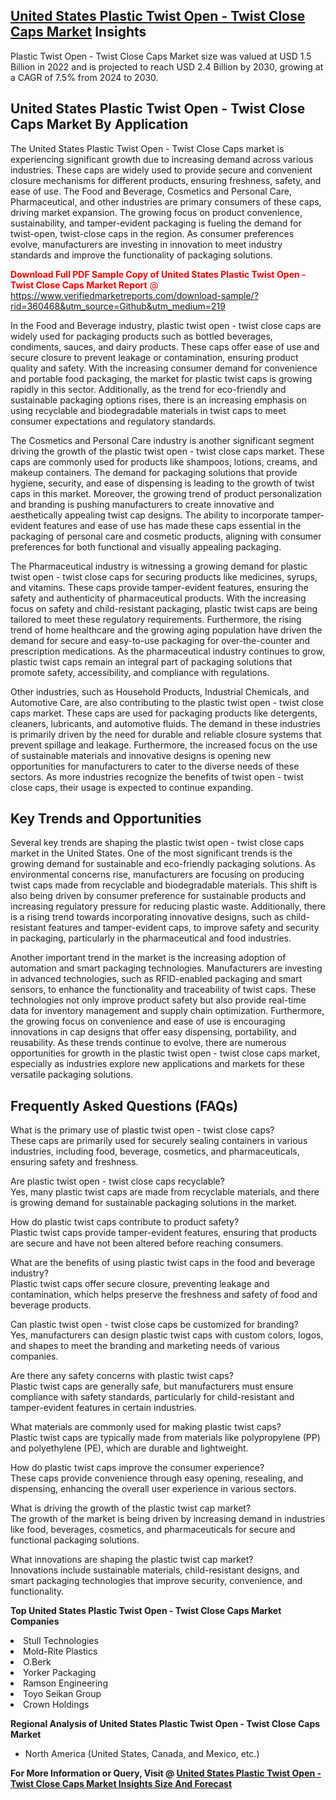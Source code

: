 <h2><a href="https://www.verifiedmarketreports.com/download-sample/?rid=360468&amp;utm_source=Github&amp;utm_medium=219" target="_blank">United States Plastic Twist Open - Twist Close Caps Market</a> Insights</h2><p>Plastic Twist Open - Twist Close Caps Market size was valued at USD 1.5 Billion in 2022 and is projected to reach USD 2.4 Billion by 2030, growing at a CAGR of 7.5% from 2024 to 2030.</p><p> <h2>United States Plastic Twist Open - Twist Close Caps Market By Application</h2> <p>The United States Plastic Twist Open - Twist Close Caps market is experiencing significant growth due to increasing demand across various industries. These caps are widely used to provide secure and convenient closure mechanisms for different products, ensuring freshness, safety, and ease of use. The Food and Beverage, Cosmetics and Personal Care, Pharmaceutical, and other industries are primary consumers of these caps, driving market expansion. The growing focus on product convenience, sustainability, and tamper-evident packaging is fueling the demand for twist-open, twist-close caps in the region. As consumer preferences evolve, manufacturers are investing in innovation to meet industry standards and improve the functionality of packaging solutions.</p> <p><p><span class=""><span style="color: #ff0000;"><strong>Download Full PDF Sample Copy of United States Plastic Twist Open - Twist Close Caps Market Report</strong> @ </span><a href="https://www.verifiedmarketreports.com/download-sample/?rid=360468&amp;utm_source=Github&amp;utm_medium=219" target="_blank">https://www.verifiedmarketreports.com/download-sample/?rid=360468&amp;utm_source=Github&amp;utm_medium=219</a></span></p></p> <p>In the Food and Beverage industry, plastic twist open - twist close caps are widely used for packaging products such as bottled beverages, condiments, sauces, and dairy products. These caps offer ease of use and secure closure to prevent leakage or contamination, ensuring product quality and safety. With the increasing consumer demand for convenience and portable food packaging, the market for plastic twist caps is growing rapidly in this sector. Additionally, as the trend for eco-friendly and sustainable packaging options rises, there is an increasing emphasis on using recyclable and biodegradable materials in twist caps to meet consumer expectations and regulatory standards.</p> <p>The Cosmetics and Personal Care industry is another significant segment driving the growth of the plastic twist open - twist close caps market. These caps are commonly used for products like shampoos, lotions, creams, and makeup containers. The demand for packaging solutions that provide hygiene, security, and ease of dispensing is leading to the growth of twist caps in this market. Moreover, the growing trend of product personalization and branding is pushing manufacturers to create innovative and aesthetically appealing twist cap designs. The ability to incorporate tamper-evident features and ease of use has made these caps essential in the packaging of personal care and cosmetic products, aligning with consumer preferences for both functional and visually appealing packaging.</p> <p>The Pharmaceutical industry is witnessing a growing demand for plastic twist open - twist close caps for securing products like medicines, syrups, and vitamins. These caps provide tamper-evident features, ensuring the safety and authenticity of pharmaceutical products. With the increasing focus on safety and child-resistant packaging, plastic twist caps are being tailored to meet these regulatory requirements. Furthermore, the rising trend of home healthcare and the growing aging population have driven the demand for secure and easy-to-use packaging for over-the-counter and prescription medications. As the pharmaceutical industry continues to grow, plastic twist caps remain an integral part of packaging solutions that promote safety, accessibility, and compliance with regulations.</p> <p>Other industries, such as Household Products, Industrial Chemicals, and Automotive Care, are also contributing to the plastic twist open - twist close caps market. These caps are used for packaging products like detergents, cleaners, lubricants, and automotive fluids. The demand in these industries is primarily driven by the need for durable and reliable closure systems that prevent spillage and leakage. Furthermore, the increased focus on the use of sustainable materials and innovative designs is opening new opportunities for manufacturers to cater to the diverse needs of these sectors. As more industries recognize the benefits of twist open - twist close caps, their usage is expected to continue expanding.</p> <h2>Key Trends and Opportunities</h2> <p>Several key trends are shaping the plastic twist open - twist close caps market in the United States. One of the most significant trends is the growing demand for sustainable and eco-friendly packaging solutions. As environmental concerns rise, manufacturers are focusing on producing twist caps made from recyclable and biodegradable materials. This shift is also being driven by consumer preference for sustainable products and increasing regulatory pressure for reducing plastic waste. Additionally, there is a rising trend towards incorporating innovative designs, such as child-resistant features and tamper-evident caps, to improve safety and security in packaging, particularly in the pharmaceutical and food industries.</p> <p>Another important trend in the market is the increasing adoption of automation and smart packaging technologies. Manufacturers are investing in advanced technologies, such as RFID-enabled packaging and smart sensors, to enhance the functionality and traceability of twist caps. These technologies not only improve product safety but also provide real-time data for inventory management and supply chain optimization. Furthermore, the growing focus on convenience and ease of use is encouraging innovations in cap designs that offer easy dispensing, portability, and reusability. As these trends continue to evolve, there are numerous opportunities for growth in the plastic twist open - twist close caps market, especially as industries explore new applications and markets for these versatile packaging solutions.</p> <h2>Frequently Asked Questions (FAQs)</h2> <p>What is the primary use of plastic twist open - twist close caps? <br>These caps are primarily used for securely sealing containers in various industries, including food, beverage, cosmetics, and pharmaceuticals, ensuring safety and freshness.</p> <p>Are plastic twist open - twist close caps recyclable? <br>Yes, many plastic twist caps are made from recyclable materials, and there is growing demand for sustainable packaging solutions in the market.</p> <p>How do plastic twist caps contribute to product safety? <br>Plastic twist caps provide tamper-evident features, ensuring that products are secure and have not been altered before reaching consumers.</p> <p>What are the benefits of using plastic twist caps in the food and beverage industry? <br>Plastic twist caps offer secure closure, preventing leakage and contamination, which helps preserve the freshness and safety of food and beverage products.</p> <p>Can plastic twist open - twist close caps be customized for branding? <br>Yes, manufacturers can design plastic twist caps with custom colors, logos, and shapes to meet the branding and marketing needs of various companies.</p> <p>Are there any safety concerns with plastic twist caps? <br>Plastic twist caps are generally safe, but manufacturers must ensure compliance with safety standards, particularly for child-resistant and tamper-evident features in certain industries.</p> <p>What materials are commonly used for making plastic twist caps? <br>Plastic twist caps are typically made from materials like polypropylene (PP) and polyethylene (PE), which are durable and lightweight.</p> <p>How do plastic twist caps improve the consumer experience? <br>These caps provide convenience through easy opening, resealing, and dispensing, enhancing the overall user experience in various sectors.</p> <p>What is driving the growth of the plastic twist cap market? <br>The growth of the market is being driven by increasing demand in industries like food, beverages, cosmetics, and pharmaceuticals for secure and functional packaging solutions.</p> <p>What innovations are shaping the plastic twist cap market? <br>Innovations include sustainable materials, child-resistant designs, and smart packaging technologies that improve security, convenience, and functionality.</p> </p><p><strong>Top United States Plastic Twist Open - Twist Close Caps Market Companies</strong></p><div data-test-id=""><p><li>Stull Technologies</li><li> Mold-Rite Plastics</li><li> O.Berk</li><li> Yorker Packaging</li><li> Ramson Engineering</li><li> Toyo Seikan Group</li><li> Crown Holdings</li></p><div><strong>Regional Analysis of&nbsp;United States Plastic Twist Open - Twist Close Caps Market</strong></div><ul><li dir="ltr"><p dir="ltr">North America&nbsp;(United States, Canada, and Mexico, etc.)</p></li></ul><p><strong>For More Information or Query, Visit @&nbsp;</strong><strong><a href="https://www.verifiedmarketreports.com/product/plastic-twist-open-twist-close-caps-market/?utm_source=Github&amp;utm_medium=219" target="_blank">United States Plastic Twist Open - Twist Close Caps Market Insights Size And Forecast</a></strong></p></div>
